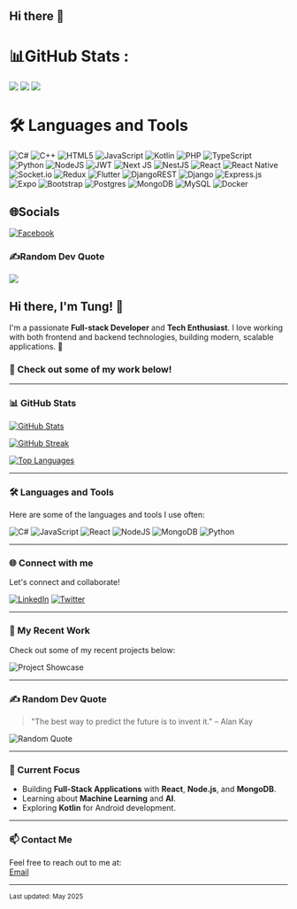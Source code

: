 ## Hi there 👋

# 📊GitHub Stats :
![](https://github-readme-stats.vercel.app/api?username=tunght2005&theme=dracula&hide_border=true&include_all_commits=true&count_private=false)
![](https://github-readme-streak-stats.herokuapp.com/?user=tunght2005&theme=dracula&hide_border=true)
![](https://github-readme-stats.vercel.app/api/top-langs/?username=tunght2005&theme=dracula&hide_border=true&include_all_commits=true&count_private=false&layout=compact)
# 🛠 Languages and Tools
![C#](https://img.shields.io/badge/c%23-%23239120.svg?style=flat-square&logo=c-sharp&logoColor=white) ![C++](https://img.shields.io/badge/c++-%2300599C.svg?style=flat-square&logo=c%2B%2B&logoColor=white) ![HTML5](https://img.shields.io/badge/html5-%23E34F26.svg?style=flat-square&logo=html5&logoColor=white) ![JavaScript](https://img.shields.io/badge/javascript-%23323330.svg?style=flat-square&logo=javascript&logoColor=%23F7DF1E) ![Kotlin](https://img.shields.io/badge/kotlin-%230095D5.svg?style=flat-square&logo=kotlin&logoColor=white) ![PHP](https://img.shields.io/badge/php-%23777BB4.svg?style=flat-square&logo=php&logoColor=white) ![TypeScript](https://img.shields.io/badge/typescript-%23007ACC.svg?style=flat-square&logo=typescript&logoColor=white) ![Python](https://img.shields.io/badge/python-3670A0?style=flat-square&logo=python&logoColor=ffdd54) ![NodeJS](https://img.shields.io/badge/node.js-6DA55F?style=flat-square&logo=node.js&logoColor=white) ![JWT](https://img.shields.io/badge/JWT-black?style=flat-square&logo=JSON%20web%20tokens) ![Next JS](https://img.shields.io/badge/Next-black?style=flat-square&logo=next.js&logoColor=white) ![NestJS](https://img.shields.io/badge/nestjs-%23E0234E.svg?style=flat-square&logo=nestjs&logoColor=white) ![React](https://img.shields.io/badge/react-%2320232a.svg?style=flat-square&logo=react&logoColor=%2361DAFB) ![React Native](https://img.shields.io/badge/react_native-%2320232a.svg?style=flat-square&logo=react&logoColor=%2361DAFB) ![Socket.io](https://img.shields.io/badge/Socket.io-black?style=flat-square&logo=socket.io&badgeColor=010101) ![Redux](https://img.shields.io/badge/redux-%23593d88.svg?style=flat-square&logo=redux&logoColor=white) ![Flutter](https://img.shields.io/badge/Flutter-%2302569B.svg?style=flat-square&logo=Flutter&logoColor=white) ![DjangoREST](https://img.shields.io/badge/DJANGO-REST-ff1709?style=flat-square&logo=django&logoColor=white&color=ff1709&labelColor=gray) ![Django](https://img.shields.io/badge/django-%23092E20.svg?style=flat-square&logo=django&logoColor=white) ![Express.js](https://img.shields.io/badge/express.js-%23404d59.svg?style=flat-square&logo=express&logoColor=%2361DAFB) ![Expo](https://img.shields.io/badge/expo-1C1E24?style=flat-square&logo=expo&logoColor=#D04A37) ![Bootstrap](https://img.shields.io/badge/bootstrap-%23563D7C.svg?style=flat-square&logo=bootstrap&logoColor=white) ![Postgres](https://img.shields.io/badge/postgres-%23316192.svg?style=flat-square&logo=postgresql&logoColor=white) ![MongoDB](https://img.shields.io/badge/MongoDB-%234ea94b.svg?style=flat-square&logo=mongodb&logoColor=white) ![MySQL](https://img.shields.io/badge/mysql-%2300f.svg?style=flat-square&logo=mysql&logoColor=white) ![Docker](https://img.shields.io/badge/docker-%230db7ed.svg?style=flat-square&logo=docker&logoColor=white)
## 🌐Socials
[![Facebook](https://img.shields.io/badge/Facebook-%231877F2.svg?logo=Facebook&logoColor=white)](https://facebook.com/https://www.facebook.com/tung.lee.794628) 

### ✍️Random Dev Quote
![](https://quotes-github-readme.vercel.app/api?type=horizontal&theme=radical)




## Hi there, I'm Tung! 👋

I'm a passionate **Full-stack Developer** and **Tech Enthusiast**. I love working with both frontend and backend technologies, building modern, scalable applications. 🚀

### 🚀 Check out some of my work below!

---

### 📊 GitHub Stats

[![GitHub Stats](https://github-readme-stats.vercel.app/api?username=tunght2005&theme=dracula&hide_border=true&include_all_commits=true&count_private=false)](https://github.com/tunght2005)

[![GitHub Streak](https://github-readme-streak-stats.herokuapp.com/?user=tunght2005&theme=dracula&hide_border=true)](https://github.com/tunght2005)

[![Top Languages](https://github-readme-stats.vercel.app/api/top-langs/?username=tunght2005&theme=dracula&hide_border=true&include_all_commits=true&count_private=false&layout=compact)](https://github.com/tunght2005)

---

### 🛠 Languages and Tools

Here are some of the languages and tools I use often:

![C#](https://img.shields.io/badge/c%23-%23239120.svg?style=flat-square&logo=c-sharp&logoColor=white) 
![JavaScript](https://img.shields.io/badge/javascript-%23323330.svg?style=flat-square&logo=javascript&logoColor=%23F7DF1E) 
![React](https://img.shields.io/badge/react-%2320232a.svg?style=flat-square&logo=react&logoColor=%2361DAFB)
![NodeJS](https://img.shields.io/badge/node.js-6DA55F?style=flat-square&logo=node.js&logoColor=white)
![MongoDB](https://img.shields.io/badge/MongoDB-%234ea94b.svg?style=flat-square&logo=mongodb&logoColor=white)
![Python](https://img.shields.io/badge/python-3670A0?style=flat-square&logo=python&logoColor=ffdd54)

---

### 🌐 Connect with me

Let's connect and collaborate!

[![LinkedIn](https://img.shields.io/badge/LinkedIn-%230077B5.svg?logo=LinkedIn&logoColor=white)](https://www.linkedin.com/in/tunght2005/)
[![Twitter](https://img.shields.io/badge/Twitter-%231DA1F2.svg?logo=Twitter&logoColor=white)](https://twitter.com/yourtwitter)

---

### 🎉 My Recent Work

Check out some of my recent projects below:

![Project Showcase](https://media.giphy.com/media/26FPtjqAEXjwsU4Ac/giphy.gif)

---

### ✍️ Random Dev Quote

> "The best way to predict the future is to invent it." – Alan Kay

![Random Quote](https://quotes-github-readme.vercel.app/api?type=horizontal&theme=radical)

---

### 🚀 Current Focus

- Building **Full-Stack Applications** with **React**, **Node.js**, and **MongoDB**.
- Learning about **Machine Learning** and **AI**.
- Exploring **Kotlin** for Android development.

---

### 📫 Contact Me

Feel free to reach out to me at:  
[Email](mailto:tunght2005@example.com)

---

<small>Last updated: May 2025</small>
